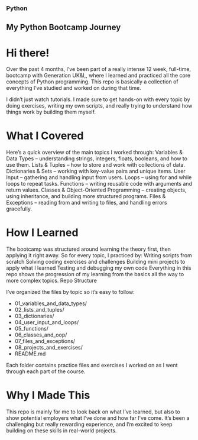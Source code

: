 ### Python
## My Python Bootcamp Journey

# Hi there!
Over the past 4 months, I’ve been part of a really intense 12 week, full-time, bootcamp with Generation UK&I,, where I learned and practiced all the core concepts of Python programming. This repo is basically a collection of everything I’ve studied and worked on during that time.

I didn’t just watch tutorials. I made sure to get hands-on with every topic by doing exercises, writing my own scripts, and really trying to understand how things work by building them myself.

# What I Covered

Here’s a quick overview of the main topics I worked through:
Variables & Data Types – understanding strings, integers, floats, booleans, and how to use them.
Lists & Tuples – how to store and work with collections of data.
Dictionaries & Sets – working with key-value pairs and unique items.
User Input – gathering and handling input from users.
Loops – using for and while loops to repeat tasks.
Functions – writing reusable code with arguments and return values.
Classes & Object-Oriented Programming – creating objects, using inheritance, and building more structured programs.
Files & Exceptions – reading from and writing to files, and handling errors gracefully.

# How I Learned

The bootcamp was structured around learning the theory first, then applying it right away. So for every topic, I practiced by:
Writing scripts from scratch
Solving coding exercises and challenges
Building mini projects to apply what I learned
Testing and debugging my own code
Everything in this repo shows the progression of my learning from the basics all the way to more complex topics.
Repo Structure

I’ve organized the files by topic so it’s easy to follow:
* 01_variables_and_data_types/
* 02_lists_and_tuples/
* 03_dictionaries/
* 04_user_input_and_loops/
* 05_functions/
* 06_classes_and_oop/
* 07_files_and_exceptions/
* 08_projects_and_exercises/
* README.md

Each folder contains practice files and exercises I worked on as I went through each part of the course.

# Why I Made This

This repo is mainly for me to look back on what I’ve learned, but also to show potential employers what I’ve done and how far I’ve come. It’s been a challenging but really rewarding experience, and I’m excited to keep building on these skills in real-world projects.

